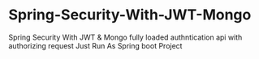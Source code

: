 # Spring-Security-With-JWT-Mongo
Spring Security With JWT &amp; Mongo fully loaded authntication api with authorizing request 
Just Run As Spring boot Project
